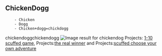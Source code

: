 ## ChickenDogg

        - Chicken
        - Dogg
        - Chicken+dogg=chickdogg
       
chickendoggchickendogg
<img src="https://i.pinimg.com/originals/78/12/00/781200a2ae47036d9f921e2648f2635c.jpg" alt="Image result for chickendog"/>
Projects: [1-10 scuffed game](https://1-10-first-game.chickendogg.repl.run),
Projects:[the real winner](https://yugiohtheRealwinner.chickendogg.repl.run) and
Projects:[scuffed choose your own adventure](https://scuffed-choose-your-own-adventure.chickendogg.repl.run)

